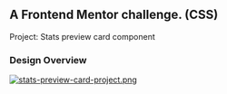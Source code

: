 ## A Frontend Mentor challenge. (CSS)
Project: Stats preview card component

### Design Overview
[![stats-preview-card-project.png](https://i.postimg.cc/K8DCSDpf/stats-preview-card-project.png)](https://postimg.cc/NKLdRmc2)
